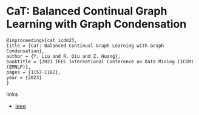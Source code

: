 # CaT: Balanced Continual Graph Learning with Graph Condensation

```
@inproceedings{cat_icdm23,
title = {CaT: Balanced Continual Graph Learning with Graph Condensation},
author = {Y. Liu and R. Qiu and Z. Huang},
booktitle = {2023 IEEE International Conference on Data Mining (ICDM) (EMNLP)},
pages = {1157-1162},
year = {2023}
}
```

links
- [ieee](https://doi.org/10.1109/ICDM58522.2023.00141)

